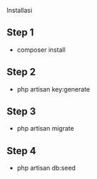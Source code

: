 Installasi

## Step 1
- composer install

## Step 2
- php artisan key:generate

## Step 3 
- php artisan migrate

## Step 4
- php artisan db:seed